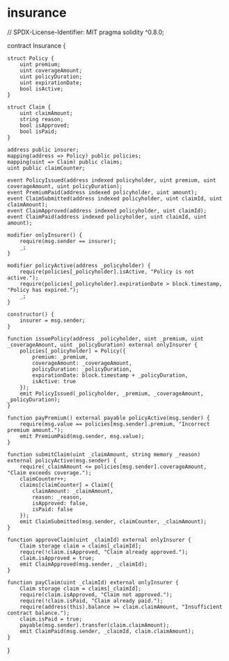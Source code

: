 # insurance

// SPDX-License-Identifier: MIT
pragma solidity ^0.8.0;

contract Insurance {
    

    struct Policy {
        uint premium;
        uint coverageAmount;
        uint policyDuration;
        uint expirationDate;
        bool isActive;
    }

    struct Claim {
        uint claimAmount;
        string reason;
        bool isApproved;
        bool isPaid;
    }

    address public insurer;
    mapping(address => Policy) public policies;
    mapping(uint => Claim) public claims;
    uint public claimCounter;

    event PolicyIssued(address indexed policyholder, uint premium, uint coverageAmount, uint policyDuration);
    event PremiumPaid(address indexed policyholder, uint amount);
    event ClaimSubmitted(address indexed policyholder, uint claimId, uint claimAmount);
    event ClaimApproved(address indexed policyholder, uint claimId);
    event ClaimPaid(address indexed policyholder, uint claimId, uint amount);

    modifier onlyInsurer() {
        require(msg.sender == insurer);
        _;
    }

    modifier policyActive(address _policyholder) {
        require(policies[_policyholder].isActive, "Policy is not active.");
        require(policies[_policyholder].expirationDate > block.timestamp, "Policy has expired.");
        _;
    }

    constructor() {
        insurer = msg.sender;
    }

    function issuePolicy(address _policyholder, uint _premium, uint _coverageAmount, uint _policyDuration) external onlyInsurer {
        policies[_policyholder] = Policy({
            premium: _premium,
            coverageAmount: _coverageAmount,
            policyDuration: _policyDuration,
            expirationDate: block.timestamp + _policyDuration,
            isActive: true
        });
        emit PolicyIssued(_policyholder, _premium, _coverageAmount, _policyDuration);
    }

    function payPremium() external payable policyActive(msg.sender) {
        require(msg.value == policies[msg.sender].premium, "Incorrect premium amount.");
        emit PremiumPaid(msg.sender, msg.value);
    }

    function submitClaim(uint _claimAmount, string memory _reason) external policyActive(msg.sender) {
        require(_claimAmount <= policies[msg.sender].coverageAmount, "Claim exceeds coverage.");
        claimCounter++;
        claims[claimCounter] = Claim({
            claimAmount: _claimAmount,
            reason: _reason,
            isApproved: false,
            isPaid: false
        });
        emit ClaimSubmitted(msg.sender, claimCounter, _claimAmount);
    }

    function approveClaim(uint _claimId) external onlyInsurer {
        Claim storage claim = claims[_claimId];
        require(!claim.isApproved, "Claim already approved.");
        claim.isApproved = true;
        emit ClaimApproved(msg.sender, _claimId);
    }

    function payClaim(uint _claimId) external onlyInsurer {
        Claim storage claim = claims[_claimId];
        require(claim.isApproved, "Claim not approved.");
        require(!claim.isPaid, "Claim already paid.");
        require(address(this).balance >= claim.claimAmount, "Insufficient contract balance.");
        claim.isPaid = true;
        payable(msg.sender).transfer(claim.claimAmount);
        emit ClaimPaid(msg.sender, _claimId, claim.claimAmount);
    }
}
